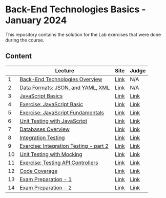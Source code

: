 # Back-End Technologies Basics - January 2024

This repository contains the solution for the Lab exercises that were done during the course.

## Content

|   | Lecture                   | Site | Judge |
|---|---------------------------|------|-------|
| 1  | [Back-End Technologies Overview](./solutions/01-backend-tech-overview/) | [Link](https://softuni.bg/trainings/4398/back-end-technologies-basics-january-2024#lesson-65533) | N/A |
| 2  | [Data Formats: JSON, and YAML, XML](./solutions/02-json-yaml-xml/) | [Link](https://softuni.bg/trainings/4398/back-end-technologies-basics-january-2024#lesson-65534) | N/A |
| 3  | [JavaScript Basics](./solutions/03-javascript-basics/) | [Link](https://softuni.bg/trainings/4398/back-end-technologies-basics-january-2024#lesson-65536) | [Link](TODO) |
| 4  | [Exercise: JavaScript Basic](./solutions/04-javascript-basics-exercise/) | [Link](https://softuni.bg/trainings/4398/back-end-technologies-basics-january-2024#lesson-65537) | [Link](TODO) |
| 5  | [Exercise: JavaScript Fundamentals](./solutions/05-javascript-fundamentals-exercise/) | [Link](https://softuni.bg/trainings/4398/back-end-technologies-basics-january-2024#lesson-65539) | [Link](TODO) |
| 6  | [Unit Testing with JavaScript](./solutions/06-unit-testing-with-javascript/) | [Link](https://softuni.bg/trainings/4398/back-end-technologies-basics-january-2024#lesson-65540) | [Link](TODO) |
| 7  | [Databases Overview](./solutions/07-databases-overview/) | [Link](https://softuni.bg/trainings/4398/back-end-technologies-basics-january-2024#lesson-65542) | [Link](TODO) |
| 8  | [Integration Testing](./solutions/08-integration-testing/) | [Link](https://softuni.bg/trainings/4398/back-end-technologies-basics-january-2024#lesson-65543) | [Link](TODO) |
| 9  | [Exercise: Integration Testing - part 2](./solutions/09-integration-testing-excercise-2/) | [Link](https://softuni.bg/trainings/4398/back-end-technologies-basics-january-2024#lesson-65545) | [Link](TODO) |
| 10 | [Unit Testing with Mocking](./solutions/10-unit-testing-with-mocking/) | [Link](https://softuni.bg/trainings/4398/back-end-technologies-basics-january-2024#lesson-65546) | [Link](TODO) |
| 11 | [Exercise: Testing API Controllers](./solutions/11-testing-api-controllers-exercise/) | [Link](https://softuni.bg/trainings/4398/back-end-technologies-basics-january-2024#lesson-65548) | [Link](TODO) |
| 12 | [Code Coverage](./solutions/12-code-coverage/) | [Link](https://softuni.bg/trainings/4398/back-end-technologies-basics-january-2024#lesson-65549) | [Link](TODO) |
| 13 | [Exam Preparation - 1](./solutions/13-exam-preparation-1/) | [Link](https://softuni.bg/trainings/4398/back-end-technologies-basics-january-2024#lesson-65551) | [Link](TODO) |
| 14 | [Exam Preparation - 2](./solutions/14-exam-preparation-2/) | [Link](https://softuni.bg/trainings/4398/back-end-technologies-basics-january-2024#lesson-65552) | [Link](TODO) |
